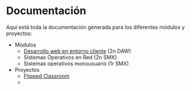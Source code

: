 # Documentación
Aquí está toda la documentación generada para los diferentes módulos y proyectos:
* Módulos
    * [Desarrollo web en entorno cliente](daw_dwc) (2n DAW)
    * Sistemas Operativos en Red (2n SMX)
    * Sistemas operativos monousuario (1r SMX)
* Proyectos
    * [Flipped Classroom](proyectos/flipped)
    * 
